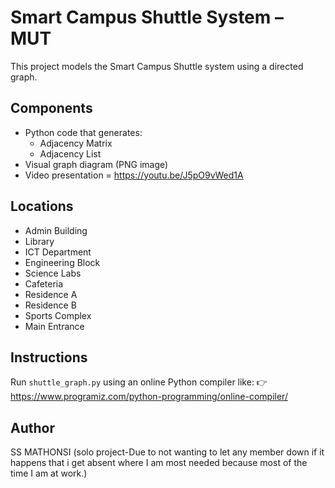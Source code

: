 # Smart Campus Shuttle System – MUT

This project models the Smart Campus Shuttle system using a directed graph.

## Components
- Python code that generates:
  - Adjacency Matrix
  - Adjacency List
- Visual graph diagram (PNG image)
- Video presentation = https://youtu.be/J5pO9vWed1A

## Locations
- Admin Building
- Library
- ICT Department
- Engineering Block
- Science Labs
- Cafeteria
- Residence A
- Residence B
- Sports Complex
- Main Entrance

## Instructions
Run `shuttle_graph.py` using an online Python compiler like:
👉 https://www.programiz.com/python-programming/online-compiler/

## Author
SS MATHONSI (solo project-Due to not wanting to let any member down if it happens that i get absent where I am most needed because most of the time I am at work.)
